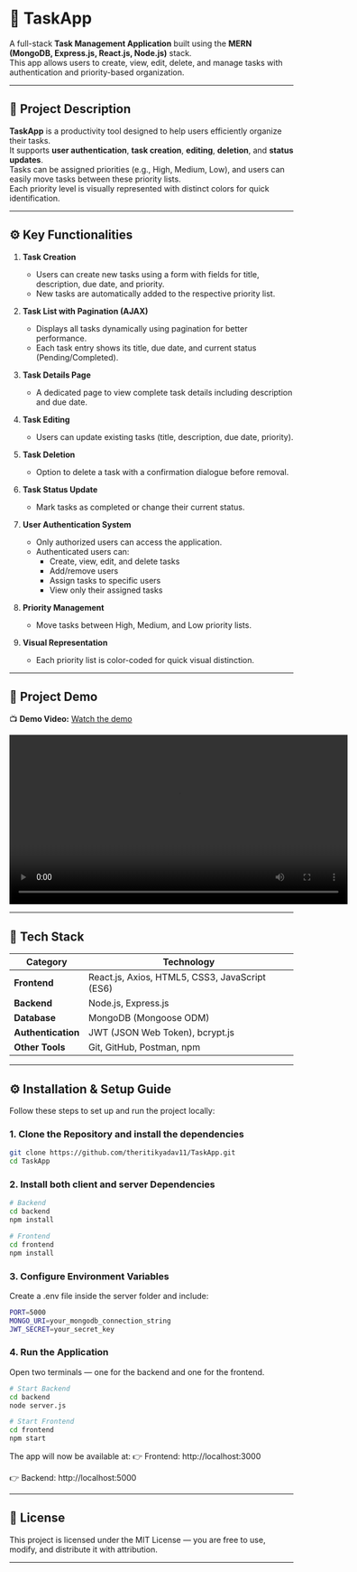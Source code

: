 # 📝 TaskApp

A full-stack **Task Management Application** built using the **MERN (MongoDB, Express.js, React.js, Node.js)** stack.  
This app allows users to create, view, edit, delete, and manage tasks with authentication and priority-based organization.

---

## 🚀 Project Description

**TaskApp** is a productivity tool designed to help users efficiently organize their tasks.  
It supports **user authentication**, **task creation**, **editing**, **deletion**, and **status updates**.  
Tasks can be assigned priorities (e.g., High, Medium, Low), and users can easily move tasks between these priority lists.  
Each priority level is visually represented with distinct colors for quick identification.

---

## ⚙️ Key Functionalities

1. **Task Creation**

   - Users can create new tasks using a form with fields for title, description, due date, and priority.
   - New tasks are automatically added to the respective priority list.

2. **Task List with Pagination (AJAX)**

   - Displays all tasks dynamically using pagination for better performance.
   - Each task entry shows its title, due date, and current status (Pending/Completed).

3. **Task Details Page**

   - A dedicated page to view complete task details including description and due date.

4. **Task Editing**

   - Users can update existing tasks (title, description, due date, priority).

5. **Task Deletion**

   - Option to delete a task with a confirmation dialogue before removal.

6. **Task Status Update**

   - Mark tasks as completed or change their current status.

7. **User Authentication System**

   - Only authorized users can access the application.
   - Authenticated users can:
     - Create, view, edit, and delete tasks
     - Add/remove users
     - Assign tasks to specific users
     - View only their assigned tasks

8. **Priority Management**

   - Move tasks between High, Medium, and Low priority lists.

9. **Visual Representation**
   - Each priority list is color-coded for quick visual distinction.

---

## 🎥 Project Demo

📺 **Demo Video:** [Watch the demo](.TaskApp\Project-Recording.mp4)

<video src="./Project-Recording.mp4" controls width="600"></video>

---

## 🧩 Tech Stack

| Category           | Technology                                     |
| ------------------ | ---------------------------------------------- |
| **Frontend**       | React.js, Axios, HTML5, CSS3, JavaScript (ES6) |
| **Backend**        | Node.js, Express.js                            |
| **Database**       | MongoDB (Mongoose ODM)                         |
| **Authentication** | JWT (JSON Web Token), bcrypt.js                |
| **Other Tools**    | Git, GitHub, Postman, npm                      |

---

## ⚙️ Installation & Setup Guide

Follow these steps to set up and run the project locally:

### 1. Clone the Repository and install the dependencies

```bash
git clone https://github.com/theritikyadav11/TaskApp.git
cd TaskApp
```

### 2. Install both client and server Dependencies

```bash
# Backend
cd backend
npm install

# Frontend
cd frontend
npm install
```

### 3. Configure Environment Variables

Create a .env file inside the server folder and include:

```bash
PORT=5000
MONGO_URI=your_mongodb_connection_string
JWT_SECRET=your_secret_key
```

### 4. Run the Application

Open two terminals — one for the backend and one for the frontend.

```bash
# Start Backend
cd backend
node server.js

# Start Frontend
cd frontend
npm start
```

The app will now be available at:
👉 Frontend: http://localhost:3000

👉 Backend: http://localhost:5000

---

## 📜 License

This project is licensed under the MIT License — you are free to use, modify, and distribute it with attribution.

---
